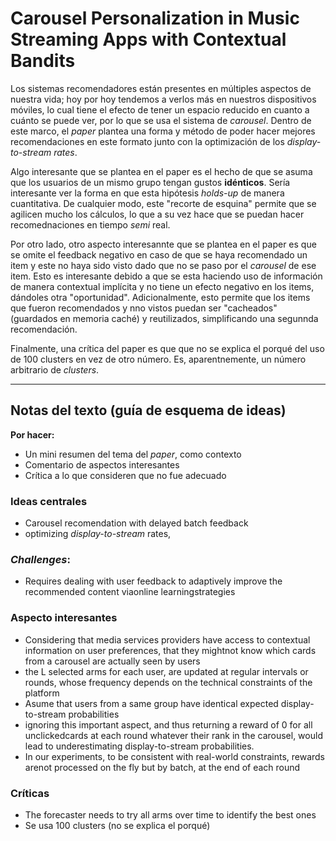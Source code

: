 # Carousel Personalization in Music Streaming Apps with Contextual Bandits

Los sistemas recomendadores están presentes en múltiples aspectos de nuestra vida; hoy por hoy tendemos a verlos más en nuestros dispositivos móviles, lo cual tiene el efecto de tener un espacio reducido en cuanto a cuánto se puede ver, por lo que se usa el sistema de *carousel*. Dentro de este marco, el *paper* plantea una forma y método de poder hacer mejores recomendaciones en este formato junto con la optimización de los *display-to-stream rates*.

Algo interesante que se plantea en el paper es el hecho de que se asuma que los usuarios de un mismo grupo tengan gustos **idénticos**. Sería interesante ver la forma en que esta hipótesis *holds-up* de manera cuantitativa. De cualquier modo, este "recorte de esquina" permite que se agilicen mucho los cálculos, lo que a su vez hace que se puedan hacer recomednaciones en tiempo *semi* real.

Por otro lado, otro aspecto interesannte que se plantea en el paper es que se omite el feedback negativo en caso de que se haya recomendado un item y este no haya sido visto dado que no se paso por el *carousel* de ese item. Esto es interesante debido a que se esta haciendo uso de información de manera contextual implícita y no tiene un efecto negativo en los items, dándoles otra "oportunidad". Adicionalmente, esto permite que los items que fueron recomendados y nno vistos puedan ser "cacheados" (guardados en memoria caché) y reutilizados, simplificando una segunnda recomendación.

Finalmente, una crítica del paper es que que no se explica el porqué del uso de 100 clusters en vez de otro número. Es, aparentnemente, un número arbitrario de *clusters*. 

---
## Notas del texto (guía de esquema de ideas)
**Por hacer:**
- Un mini resumen del tema del *paper*, como contexto
- Comentario de aspectos interesantes
- Crítica a lo que consideren que no fue adecuado

### Ideas centrales
- Carousel recomendation with delayed batch feedback
- optimizing *display-to-stream* rates,

### *Challenges*:
- Requires dealing with user feedback to adaptively improve the recommended content viaonline learningstrategies

### Aspecto interesantes
- Considering that media services providers have access to contextual information on user preferences, that they mightnot know which cards from a carousel are actually seen by users
- the L  selected arms for each user, are updated at regular intervals or rounds, whose frequency depends on the technical constraints of the platform
- Asume that users from a same group have identical expected display-to-stream probabilities
- ignoring this important aspect, and thus returning a reward of 0 for all unclickedcards at each round whatever their rank in the carousel, would lead to underestimating display-to-stream probabilities.
- In our experiments, to be consistent with real-world constraints, rewards arenot processed on the fly but by batch, at the end of each round

### Críticas
- The forecaster needs to try all arms over time to identify the best ones
- Se usa 100 clusters (no se explica el porqué)